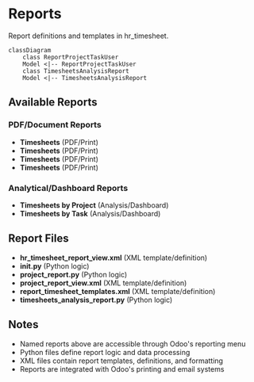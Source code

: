 # Reports

Report definitions and templates in hr_timesheet.

```mermaid
classDiagram
    class ReportProjectTaskUser
    Model <|-- ReportProjectTaskUser
    class TimesheetsAnalysisReport
    Model <|-- TimesheetsAnalysisReport
```

## Available Reports

### PDF/Document Reports
- **Timesheets** (PDF/Print)
- **Timesheets** (PDF/Print)
- **Timesheets** (PDF/Print)
- **Timesheets** (PDF/Print)

### Analytical/Dashboard Reports
- **Timesheets by Project** (Analysis/Dashboard)
- **Timesheets by Task** (Analysis/Dashboard)


## Report Files

- **hr_timesheet_report_view.xml** (XML template/definition)
- **__init__.py** (Python logic)
- **project_report.py** (Python logic)
- **project_report_view.xml** (XML template/definition)
- **report_timesheet_templates.xml** (XML template/definition)
- **timesheets_analysis_report.py** (Python logic)

## Notes
- Named reports above are accessible through Odoo's reporting menu
- Python files define report logic and data processing
- XML files contain report templates, definitions, and formatting
- Reports are integrated with Odoo's printing and email systems
